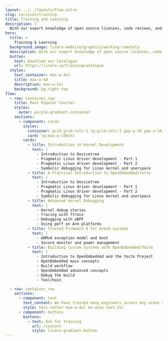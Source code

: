 ```yaml
---
layout: ../../layouts/Flow.astro
slug: services/training
title: Training and Learning
description: |
  With our expert knowledge of open source licenses, code reviews, and hands-on Linux training, we help companies eliminate risk, achieve compliance, and build strong relationships with open source communities. Our customized training courses cover a wide range of topics and can be tailored to meet the specific needs of your team. Gain the skills and expertise to embrace emerging technologies and best practices in the world of Linux and Arm technology.
hero:
  title: >
    Training & Learning
  background_image: linaro-website/graphics/working-remotely
  description: With our expert knowledge of open source licenses, code reviews, and hands-on Linux training, we help companies eliminate risk, achieve compliance, and build strong relationships with open source communities. Our customized training courses cover a wide range of topics and can be tailored to meet the specific needs of your team. Gain the skills and expertise to embrace emerging technologies and best practices in the world of Linux and Arm technology.
  button:
    text: Download our Catalogue
    url: https://linaro.co/trainingcatalogue
  styles:
    text_container: max-w-4xl
    title: max-w-md
    description: max-w-2xl
    background: bg-right-top
flow:
  - row: container_row
    title: Most Popular Courses
    styles:
      outer: purple-gradient-container
    sections:
      - component: cards
        styles:
          container: grid grid-cols-1 lg:grid-cols-2 gap-y-16 gap-x-16 mx-auto lg:justify-items-center marker:text-white
          card: lg:max-w-[50ch]
        cards:
          - title: Introduction to Kernel Development
            text: |
              - Introduction to Devicetree
              - Pragmatic Linux driver development - Part 1
              - Pragmatic Linux driver development - Part 2
              - Symbolic debugging for Linux kernel and userspace
          - title: A Practical Introduction to OpenEmbedded/Yocto
            text: |
              - Introduction to Devicetree
              - Pragmatic Linux driver development - Part 1
              - Pragmatic Linux driver development - Part 2
              - Symbolic debugging for Linux kernel and userspace
          - title: Advanced Kernel Debugging
            text: |
              - Kernel debug stories
              - Tracing with ftrace
              - Debugging with eBPF
              - Using perf on Arm platforms
          - title: Trusted Firmware A for Armv8 systems
            text: |
              - ARMv8 exception model and boot
              - Secure monitor and power management
          - title: Building Custom Systems with OpenEmbedded/Yocto
            text: |
              - Introduction to OpenEmbedded and the Yocto Project
              - OpenEmbedded main concepts
              - Build workflow
              - OpenEmbedded advanced concepts
              - Debug the build
              - Toolchain

  - row: container_row
    sections:
      - component: text
        text_content: We have trained many engineers across key areas such as OP-TEE, Energy Aware Scheduler, Arm Trusted Firmware, Power Management and Open Source development. Be the next.
        style: text-center max-w-4xl mx-auto text-2xl
      - component: buttons
        buttons:
          - text: Ask for training
            url: /contact
            style: linaro-gradient-button
---
```

